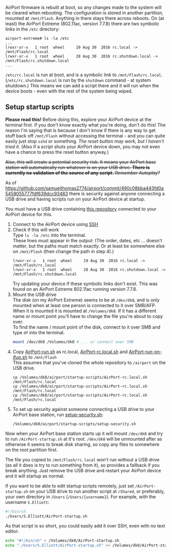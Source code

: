 AirPort firmware is rebuilt at boot, so any changes made to the system will be cleared when rebooting. The configuration is stored in another partition, mounted at `/mnt/Flash`. Anything in there stays there across reboots. On (at least) the AirPort Extreme (802.11ac, version 7.7.8) there are two symbolic links in the `/etc` directory:

```
airport-extreme# ls -la /etc
...
lrwxr-xr-x   1 root  wheel     19 Aug 30  2016 rc.local -> /mnt/Flash/rc.local
lrwxr-xr-x   1 root  wheel     28 Aug 30  2016 rc.shutdown.local -> /mnt/Flash/rc.shutdown.local
...
```

`/etc/rc.local` is run at boot, and is a symbolic link to `/mnt/Flash/rc.local`.  (`/etc/rc.shutdown.local` is run by the `shutdown` command - at system shutdown.) This means we can add a script there and it will run when the device boots - even with the rest of the system being wiped.

## Setup startup scripts

**Please read this!** Before doing this, explore your AirPort device at the terminal first. If you don't know exactly what you're doing, don't do this! The reason I'm saying that is because I don't know if there is any way to get stuff back off `/mnt/Flash` without accessing the terminal - and you can quite easily just stop `sshd` or something. *The reset button may work, but I haven't tried it.* (Also if a script shuts your AirPort device down, you may not even have a chance to press the reset button anyway.)

~~Also, this will create a potential security risk. It means your AirPort base station will automatically run whatever is on your USB drive. **There is currently no validation of the source of any script.** *Remember Autoplay?*~~

As of https://github.com/samuelthomas2774/airport/commit/490c08bba443fd0a5458055777fdf639dcc93483 there is security against anyone connecting a USB drive and having scripts run on your AirPort device at startup.

You must have a USB drive containing [this repository][samuelthomas2774/airport] connected to your AirPort device for this.

1. Connect to the AirPort device using [SSH](SSH)
2. Check if this will work  
    Type `ls -la /etc` into the terminal.  
    These lines must appear in the output: (The order, dates, etc ... doesn't matter, but the paths must match exactly. Or at least be somewhere else on `/mnt/Flash` (then change the path in step 4).)
    ```
    lrwxr-xr-x   1 root  wheel     19 Aug 30  2016 rc.local -> /mnt/Flash/rc.local
    lrwxr-xr-x   1 root  wheel     28 Aug 30  2016 rc.shutdown.local -> /mnt/Flash/rc.shutdown.local
    ```
    Try updating your device if these symbolic links don't exist. This was found on an AirPort Extreme 802.11ac running version 7.7.8.
3. Mount the USB drive  
    The disk (on my AirPort Extreme) seems to be at `/dev/dk0`, and is only mounted when at least one person is connected to it over SMB/AFP. When it is mounted it is mounted at `/Volumes/dk0`. If it has a different name or mount point you'll have to change the file you're about to copy over.  
    To find the name / mount point of the disk, connect to it over SMB and type `df` into the terminal.
    ```sh
    mount /dev/dk0 /Volumes/dk0 # ... or connect over SMB
    ```
4. Copy [AirPort-run.sh][] as rc.local, [AirPort-rc.local.sh][] and [AirPort-run-on-ifup.sh][] to `/mnt/Flash`  
    This assumes that you've cloned the whole repository to `/airport` on the USB drive.
    ```
    cp /Volumes/dk0/airport/startup-scripts/AirPort-rc.local.sh /mnt/Flash/rc.local
    cp /Volumes/dk0/airport/startup-scripts/AirPort-rc.local.sh /mnt/Flash/rc.local
    cp /Volumes/dk0/airport/startup-scripts/AirPort-rc.local.sh /mnt/Flash/rc.local
    ```
5. To set up security against someone connecting a USB drive to your AirPort base station, run [setup-security.sh][]:
    ```
    /Volumes/dk0/airport/startup-scripts/setup-security.sh
    ```

[samuelthomas2774/airport]: https://github.com/samuelthomas2774/airport
[AirPort-rc.local.sh]: https://github.com/samuelthomas2774/airport/blob/master/startup-scripts/AirPort-rc.local.sh
[AirPort-run.sh]: https://github.com/samuelthomas2774/airport/blob/master/startup-scripts/AirPort-run.sh
[AirPort-run-on-ifup.sh]: https://github.com/samuelthomas2774/airport/blob/master/startup-scripts/AirPort-run-on-ifup.sh
[setup-security.sh]: https://github.com/samuelthomas2774/airport/blob/master/startup-scripts/setup-security.sh

Now when your AirPort base station starts up it will mount `/dev/dk0` and try to run `/AirPort-startup.sh` at it's root. `/dev/dk0` will be unmounted after as otherwise it seems to break disk sharing, so copy any files to somewhere on the root partition first.

The file you copied to `/mnt/Flash/rc.local` won't run without a USB drive (as all it does is try to run something from it), so provides a fallback if you break anything. Just remove the USB drive and restart your AirPort device and it will startup as normal.

If you want to be able to edit startup scripts remotely, just set `/AirPort-startup.sh` on your USB drive to run another script at `/Shared`, or preferably, your own directory in `/Users` (`/Users/{username}`). For example, with the username `S.Elliott`:

```sh
#!/bin/sh
./Users/S.Elliott/AirPort-startup.sh

```

As that script is so short, you could easily add it over SSH, even with no text editor:

```sh
echo "#!/bin/sh" > /Volumes/dk0/AirPort-startup.sh
echo "./Users/S.Elliott/AirPort-startup.sh" >> /Volumes/dk0/AirPort-startup.sh
```
